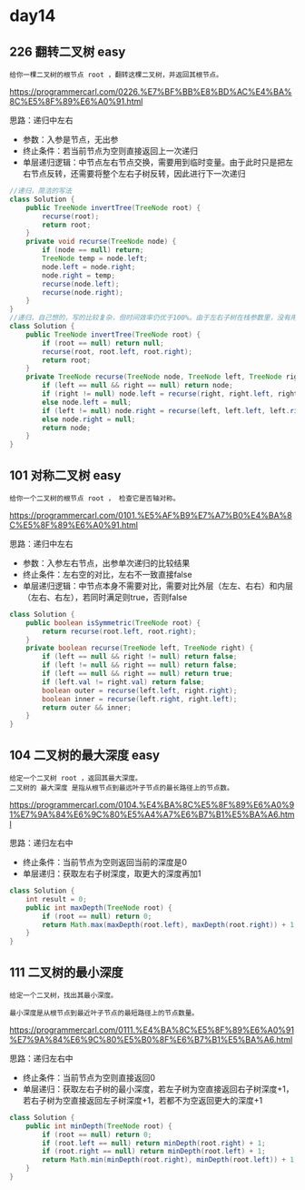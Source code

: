 # day14

## 226 翻转二叉树 easy
```
给你一棵二叉树的根节点 root ，翻转这棵二叉树，并返回其根节点。
```
https://programmercarl.com/0226.%E7%BF%BB%E8%BD%AC%E4%BA%8C%E5%8F%89%E6%A0%91.html

思路：递归中左右
- 参数：入参是节点，无出参
- 终止条件：若当前节点为空则直接返回上一次递归
- 单层递归逻辑：中节点左右节点交换，需要用到临时变量。由于此时只是把左右节点反转，还需要将整个左右子树反转，因此进行下一次递归
```java
//递归，简洁的写法
class Solution {
    public TreeNode invertTree(TreeNode root) {
        recurse(root);
        return root;
    }
    private void recurse(TreeNode node) {
        if (node == null) return;
        TreeNode temp = node.left;
        node.left = node.right;
        node.right = temp;
        recurse(node.left);
        recurse(node.right);
    }
}
//递归，自己想的，写的比较复杂，但时间效率仍优于100%。由于左右子树在栈参数里，没有用到临时变量，空间效率更优
class Solution {
    public TreeNode invertTree(TreeNode root) {
        if (root == null) return null;
        recurse(root, root.left, root.right);
        return root;
    }
    private TreeNode recurse(TreeNode node, TreeNode left, TreeNode right) {
        if (left == null && right == null) return node;
        if (right != null) node.left = recurse(right, right.left, right.right);
        else node.left = null;
        if (left != null) node.right = recurse(left, left.left, left.right);
        else node.right = null;
        return node;
    }
}
```

## 101 对称二叉树 easy
```
给你一个二叉树的根节点 root ， 检查它是否轴对称。
```
https://programmercarl.com/0101.%E5%AF%B9%E7%A7%B0%E4%BA%8C%E5%8F%89%E6%A0%91.html

思路：递归中左右
- 参数：入参左右节点，出参单次递归的比较结果
- 终止条件：左右空的对比，左右不一致直接false
- 单层递归逻辑：中节点本身不需要对比，需要对比外层（左左、右右）和内层（左右、右左），若同时满足则true，否则false
```java
class Solution {
    public boolean isSymmetric(TreeNode root) {
        return recurse(root.left, root.right);
    }
    private boolean recurse(TreeNode left, TreeNode right) {
        if (left == null && right != null) return false;
        if (left != null && right == null) return false;
        if (left == null && right == null) return true;
        if (left.val != right.val) return false;
        boolean outer = recurse(left.left, right.right);
        boolean inner = recurse(left.right, right.left);
        return outer && inner;
    }
}
```

## 104 二叉树的最大深度 easy
```
给定一个二叉树 root ，返回其最大深度。
二叉树的 最大深度 是指从根节点到最远叶子节点的最长路径上的节点数。
```
https://programmercarl.com/0104.%E4%BA%8C%E5%8F%89%E6%A0%91%E7%9A%84%E6%9C%80%E5%A4%A7%E6%B7%B1%E5%BA%A6.html

思路：递归左右中
- 终止条件：当前节点为空则返回当前的深度是0
- 单层递归：获取左右子树深度，取更大的深度再加1
```java
class Solution {
    int result = 0;
    public int maxDepth(TreeNode root) {
        if (root == null) return 0;
        return Math.max(maxDepth(root.left), maxDepth(root.right)) + 1;
    }
}
```

## 111 二叉树的最小深度
```
给定一个二叉树，找出其最小深度。

最小深度是从根节点到最近叶子节点的最短路径上的节点数量。
```
https://programmercarl.com/0111.%E4%BA%8C%E5%8F%89%E6%A0%91%E7%9A%84%E6%9C%80%E5%B0%8F%E6%B7%B1%E5%BA%A6.html

思路：递归左右中
- 终止条件：当前节点为空则直接返回0
- 单层递归：获取左右子树的最小深度，若左子树为空直接返回右子树深度+1，若右子树为空直接返回左子树深度+1，若都不为空返回更大的深度+1
```java
class Solution {
    public int minDepth(TreeNode root) {
        if (root == null) return 0;
        if (root.left == null) return minDepth(root.right) + 1;
        if (root.right == null) return minDepth(root.left) + 1;
        return Math.min(minDepth(root.right), minDepth(root.left)) + 1;
    }
}
```